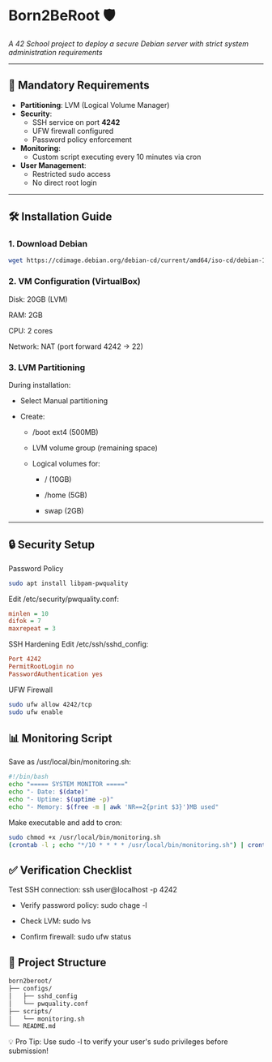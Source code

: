 # Born2BeRoot 🛡️

*A 42 School project to deploy a secure Debian server with strict system administration requirements*

---

## 📝 Mandatory Requirements
- **Partitioning**: LVM (Logical Volume Manager)
- **Security**:
  - SSH service on port **4242**
  - UFW firewall configured
  - Password policy enforcement
- **Monitoring**:
  - Custom script executing every 10 minutes via cron
- **User Management**:
  - Restricted sudo access
  - No direct root login

---

## 🛠️ Installation Guide

### 1. Download Debian
```bash
wget https://cdimage.debian.org/debian-cd/current/amd64/iso-cd/debian-11.x.x-amd64-netinst.iso
```
### 2. VM Configuration (VirtualBox)
Disk: 20GB (LVM)

RAM: 2GB

CPU: 2 cores

Network: NAT (port forward 4242 → 22)

### 3. LVM Partitioning
During installation:

- Select Manual partitioning

- Create:

  - /boot ext4 (500MB)

  - LVM volume group (remaining space)

  - Logical volumes for:

    - / (10GB)

    - /home (5GB)

    - swap (2GB)
---
## 🔒 Security Setup
Password Policy
```bash
sudo apt install libpam-pwquality
```
Edit /etc/security/pwquality.conf:
```ini
minlen = 10
difok = 7
maxrepeat = 3
```
SSH Hardening
Edit /etc/ssh/sshd_config:
```ini
Port 4242
PermitRootLogin no
PasswordAuthentication yes
```
UFW Firewall
```bash
sudo ufw allow 4242/tcp
sudo ufw enable
```
## 📊 Monitoring Script
Save as /usr/local/bin/monitoring.sh:
```bash
#!/bin/bash
echo "===== SYSTEM MONITOR ====="
echo "- Date: $(date)"
echo "- Uptime: $(uptime -p)"
echo "- Memory: $(free -m | awk 'NR==2{print $3}')MB used"
```
Make executable and add to cron:
```bash
sudo chmod +x /usr/local/bin/monitoring.sh
(crontab -l ; echo "*/10 * * * * /usr/local/bin/monitoring.sh") | crontab -
```
## ✅ Verification Checklist
Test SSH connection: ssh user@localhost -p 4242

- Verify password policy: sudo chage -l <user>

- Check LVM: sudo lvs

- Confirm firewall: sudo ufw status

## 📂 Project Structure
```bash
born2beroot/
├── configs/
│   ├── sshd_config
│   └── pwquality.conf
├── scripts/
│   └── monitoring.sh
└── README.md
```
💡 Pro Tip: Use sudo -l to verify your user's sudo privileges before submission!
